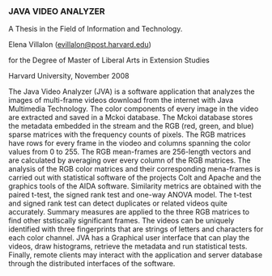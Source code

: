 ###  JAVA VIDEO ANALYZER

A Thesis in the Field of Information and Technology.  

Elena Villalon (evillalon@post.harvard.edu)  

for the Degree of Master of Liberal Arts in Extension Studies  

Harvard University, November 2008


The Java Video Analyzer (JVA) is a software application that analyzes the images of multi-frame videos download from the internet with Java Multimedia Technology. The color components of every image in the video are extracted and saved 
in a Mckoi database. The Mckoi database stores the metadata embedded in the stream and the RGB (red, green, and blue) sparse matrices with the frequency counts of pixels. The RGB matrices have rows for every frame in the viodeo and columns spanning the color values from 0 to 255. The RGB mean-frames are 256-length vectors and are calculated by averaging over every column of the RGB matrices. The analysis of the RGB color matrices and their corresponding mena-frames is carried out with statistical software of the projects Colt and Apache and the graphics tools of the AIDA software. Similarity metrics are obtained with the paired t-test, the signed rank test and one-way ANOVA model. The t-test and signed rank test can detect duplicates or related videos quite accurately. Summary measures are applied to the three RGB matrices to find other ststiscally significant frames. The videos can be uniquely identified with three fingerprints that are strings of letters and characters for each color channel. JVA has a Graphical user interface that can play the videos, draw histograms, retrieve the metadata and run statistical tests. Finally, remote clients may interact with the application and server database through the distributed interfaces of the software.   
